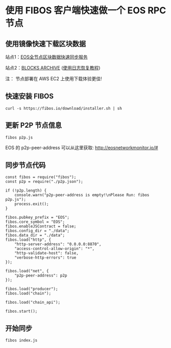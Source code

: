 # 使用 FIBOS 客户端快速做一个 EOS RPC 节点

## 使用镜像快速下载区块数据

站点1：[EOS全节点区块数据快速同步服务](https://eoscleaner.com/Project%20Detail.html)

站点2：[BLOCKS ARCHIVE](https://eosnode.tools/blocks) ([使用日志恢复教程](./nodeos.md))


注： 节点部署在 AWS EC2 上使用下载体验更佳!

## 快速安装 FIBOS

```
curl -s https://fibos.io/download/installer.sh | sh
```

## 更新 P2P 节点信息

```
fibos p2p.js
```

EOS 的 p2p-peer-address 可以从这里获取: http://eosnetworkmonitor.io/#

## 同步节点代码

```
const fibos = require("fibos");
const p2p = require("./p2p.json");

if (!p2p.length) {
	console.warn("p2p-peer-address is empty!\nPlease Run: fibos p2p.js");
	process.exit();
}

fibos.pubkey_prefix = "EOS";
fibos.core_symbol = "EOS";
fibos.enableJSContract = false;
fibos.config_dir = "./data";
fibos.data_dir = "./data";
fibos.load("http", {
	"http-server-address": "0.0.0.0:8870",
	"access-control-allow-origin": "*",
	"http-validate-host": false,
	"verbose-http-errors": true
});

fibos.load("net", {
	"p2p-peer-address": p2p
});

fibos.load("producer");
fibos.load("chain");

fibos.load("chain_api");

fibos.start();
```
## 开始同步

```
fibos index.js
```